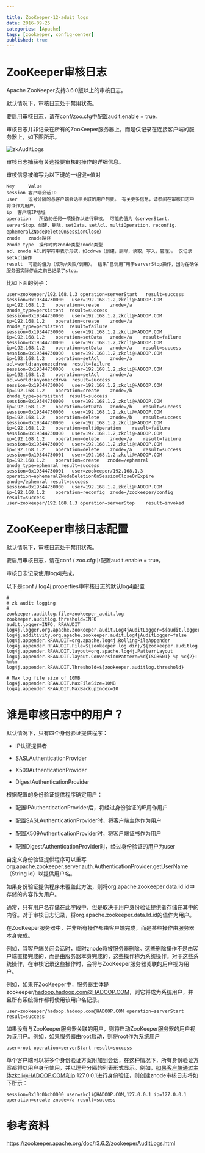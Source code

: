 ```yaml
---

title: ZooKeeper-12-aduit logs
date: 2016-09-25
categories: [Apache]
tags: [zookeeper, config-center]
published: true
---
```


# ZooKeeper审核日志

Apache ZooKeeper支持3.6.0版以上的审核日志。 

默认情况下，审核日志处于禁用状态。 

要启用审核日志，请在conf/zoo.cfg中配置audit.enable = true。 

审核日志并非记录在所有的ZooKeeper服务器上，而是仅记录在连接客户端的服务器上，如下图所示。

![zkAuditLogs](https://zookeeper.apache.org/doc/r3.6.2/images/zkAuditLogs.jpg)

审核日志捕获有关选择要审核的操作的详细信息。 

审核信息被编写为以下键的一组键=值对

```
Key	    Value
session	客户端会话ID
user	逗号分隔的与客户端会话相关联的用户列表。 有关更多信息，请参阅在审核日志中将谁作为用户。
ip	客户端IP地址
operation	所选的任何一项操作以进行审核。 可能的值为（serverStart，serverStop，创建，删除，setData，setAcl，multiOperation，reconfig，ephemeralZNodeDeleteOnSessionClose）
znode	znode路径
znode type	操作时的znode类型znode类型
acl	znode ACL的字符串表示形式，如cdrwa（创建，删除，读取，写入，管理）。 仅记录setAcl操作
result	可能的值为（成功/失败/调用）。 结果“已调用”用于serverStop操作，因为在确保服务器实际停止之前已记录了stop。
```

比如下面的例子：

```
user=zookeeper/192.168.1.3 operation=serverStart   result=success
session=0x19344730000   user=192.168.1.2,zkcli@HADOOP.COM  ip=192.168.1.2    operation=create    znode=/a    znode_type=persistent  result=success
session=0x19344730000   user=192.168.1.2,zkcli@HADOOP.COM  ip=192.168.1.2    operation=create    znode=/a    znode_type=persistent  result=failure
session=0x19344730000   user=192.168.1.2,zkcli@HADOOP.COM  ip=192.168.1.2    operation=setData   znode=/a    result=failure
session=0x19344730000   user=192.168.1.2,zkcli@HADOOP.COM  ip=192.168.1.2    operation=setData   znode=/a    result=success
session=0x19344730000   user=192.168.1.2,zkcli@HADOOP.COM  ip=192.168.1.2    operation=setAcl    znode=/a    acl=world:anyone:cdrwa  result=failure
session=0x19344730000   user=192.168.1.2,zkcli@HADOOP.COM  ip=192.168.1.2    operation=setAcl    znode=/a    acl=world:anyone:cdrwa  result=success
session=0x19344730000   user=192.168.1.2,zkcli@HADOOP.COM  ip=192.168.1.2    operation=create    znode=/b    znode_type=persistent  result=success
session=0x19344730000   user=192.168.1.2,zkcli@HADOOP.COM  ip=192.168.1.2    operation=setData   znode=/b    result=success
session=0x19344730000   user=192.168.1.2,zkcli@HADOOP.COM  ip=192.168.1.2    operation=delete    znode=/b    result=success
session=0x19344730000   user=192.168.1.2,zkcli@HADOOP.COM  ip=192.168.1.2    operation=multiOperation    result=failure
session=0x19344730000   user=192.168.1.2,zkcli@HADOOP.COM  ip=192.168.1.2    operation=delete    znode=/a    result=failure
session=0x19344730000   user=192.168.1.2,zkcli@HADOOP.COM  ip=192.168.1.2    operation=delete    znode=/a    result=success
session=0x19344730001   user=192.168.1.2,zkcli@HADOOP.COM  ip=192.168.1.2    operation=create   znode=/ephemral znode_type=ephemral result=success
session=0x19344730001   user=zookeeper/192.168.1.3   operation=ephemeralZNodeDeletionOnSessionCloseOrExpire  znode=/ephemral result=success
session=0x19344730000   user=192.168.1.2,zkcli@HADOOP.COM  ip=192.168.1.2    operation=reconfig  znode=/zookeeper/config result=success
user=zookeeper/192.168.1.3 operation=serverStop    result=invoked
```

# ZooKeeper审核日志配置

默认情况下，审核日志处于禁用状态。 

要启用审核日志，请在conf / zoo.cfg中配置audit.enable = true。 

审核日志记录使用log4j完成。 

以下是conf / log4j.properties中审核日志的默认log4j配置

```
#
# zk audit logging
#
zookeeper.auditlog.file=zookeeper_audit.log
zookeeper.auditlog.threshold=INFO
audit.logger=INFO, RFAAUDIT
log4j.logger.org.apache.zookeeper.audit.Log4jAuditLogger=${audit.logger}
log4j.additivity.org.apache.zookeeper.audit.Log4jAuditLogger=false
log4j.appender.RFAAUDIT=org.apache.log4j.RollingFileAppender
log4j.appender.RFAAUDIT.File=${zookeeper.log.dir}/${zookeeper.auditlog.file}
log4j.appender.RFAAUDIT.layout=org.apache.log4j.PatternLayout
log4j.appender.RFAAUDIT.layout.ConversionPattern=%d{ISO8601} %p %c{2}: %m%n
log4j.appender.RFAAUDIT.Threshold=${zookeeper.auditlog.threshold}

# Max log file size of 10MB
log4j.appender.RFAAUDIT.MaxFileSize=10MB
log4j.appender.RFAAUDIT.MaxBackupIndex=10
```

# 谁是审核日志中的用户？

默认情况下，只有四个身份验证提供程序：

- IP认证提供者

- SASLAuthenticationProvider

- X509AuthenticationProvider

- DigestAuthenticationProvider


根据配置的身份验证提供程序确定用户：

- 配置IPAuthenticationProvider后，将经过身份验证的IP用作用户

- 配置SASLAuthenticationProvider时，将客户端主体作为用户

- 配置X509AuthenticationProvider时，将客户端证书作为用户

- 配置DigestAuthenticationProvider时，经过身份验证的用户为user

自定义身份验证提供程序可以重写org.apache.zookeeper.server.auth.AuthenticationProvider.getUserName（String id）以提供用户名。

如果身份验证提供程序未覆盖此方法，则将org.apache.zookeeper.data.Id.id中存储的内容作为用户。

通常，只有用户名存储在此字段中，但是取决于用户身份验证提供者存储在其中的内容。对于审核日志记录，将org.apache.zookeeper.data.Id.id的值作为用户。

在ZooKeeper服务器中，并非所有操作都由客户端完成，而是某些操作由服务器本身完成。

例如，当客户端关闭会话时，临时znode将被服务器删除。这些删除操作不是由客户端直接完成的，而是由服务器本身完成的，这些操作称为系统操作。对于这些系统操作，在审核记录这些操作时，会将与ZooKeeper服务器关联的用户视为用户。

例如，如果在ZooKeeper中，服务器主体是zookeeper/hadoop.hadoop.com@HADOOP.COM，则它将成为系统用户，并且所有系统操作都将使用该用户名记录。

```
user=zookeeper/hadoop.hadoop.com@HADOOP.COM operation=serverStart result=success
```

如果没有与ZooKeeper服务器关联的用户，则将启动ZooKeeper服务器的用户视为该用户。例如，如果服务器由root启动，则将root作为系统用户

```
user=root operation=serverStart result=success
```

单个客户端可以将多个身份验证方案附加到会话，在这种情况下，所有身份验证方案都将以用户身份使用，并以逗号分隔的列表形式显示。例如，如果客户端通过主体zkcli@HADOOP.COM和ip 127.0.0.1进行身份验证，则创建znode审核日志将如下所示：

```
session=0x10c0bcb0000 user=zkcli@HADOOP.COM,127.0.0.1 ip=127.0.0.1 operation=create znode=/a result=success
```

# 参考资料

https://zookeeper.apache.org/doc/r3.6.2/zookeeperAuditLogs.html


